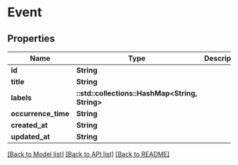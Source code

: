 # Event

## Properties

Name | Type | Description | Notes
------------ | ------------- | ------------- | -------------
**id** | **String** |  | 
**title** | **String** |  | 
**labels** | **::std::collections::HashMap<String, String>** |  | 
**occurrence_time** | **String** |  | 
**created_at** | **String** |  | 
**updated_at** | **String** |  | 

[[Back to Model list]](../README.md#documentation-for-models) [[Back to API list]](../README.md#documentation-for-api-endpoints) [[Back to README]](../README.md)


